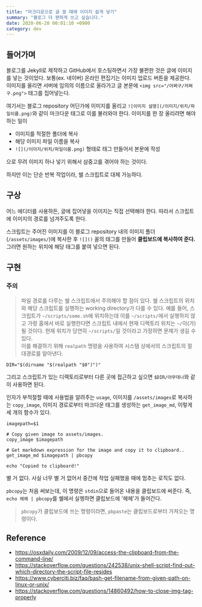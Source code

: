 ```yaml
---
title: "마크다운으로 글 쓸 때에 이미지 쉽게 넣기"
summary: "블로그 더 편하게 쓰고 싶습니다."
date: 2020-06-20 00:01:10 +0900
category: dev
---
```


## 들어가며

블로그를 Jekyll로 제작하고 GitHub에서 호스팅하면서 가장 불편한 것은 글에 이미지를 넣는 것이었다. 보통(ex. 네이버) 온라인 편집기는 이미지 업로드 버튼을 제공한다. 이미지를 올리면 서버에 임의의 이름으로 올라가고 글 본문에 `<img src="/어쩌구/저쩌구.png">` 태그를 집어넣는다.

여기서는 블로그 repository 어딘가에 이미지를 올리고 `![이미지 설명](/이미지/위치/파일이름.png)`와 같이 마크다운 태그로 이를 불러와야 한다. 이미지를 한 장 올리려면 해야 하는 일이

- 이미지를 적절한 폴더에 복사
- 해당 이미지 파일 이름을 복사
- `![](/이미지/위치/파일이름.png)` 형태로 태그 만들어서 본문에 작성

으로 무려 이미지 하나 넣기 위해서 삼중고를 겪어야 하는 것이다.

하지만 이는 단순 반복 작업이라, 쉘 스크립트로 대체 가능하다.

## 구상

어느 에디터를 사용하든, 글에 집어넣을 이미지는 직접 선택해야 한다. 따라서 스크립트에 이미지의 경로를 넘겨주도록 한다.

스크립트는 주어진 이미지를 이 블로그 repository 내의 이미지 폴더(`/assets/images/`)에 복사한 후 `![]()` 꼴의 태그를 만들어 **클립보드에 복사하여 준다.** 그러면 원하는 위치에 해당 태그를 붙여 넣으면 된다.

## 구현

### 주의

> 파일 경로를 다루는 쉘 스크립트에서 주의해야 할 점이 있다. 쉘 스크립트의 위치와 해당 스크립트를 실행하는 working directory가 다를 수 있다.
예를 들어, 스크립트가 `~/scripts/some.sh`에 위치하는데 이를 `~/scripts/`에서 실행하지 않고 가령 홈에서 바로 실행한다면 스크립트 내에서 현재 디렉토리 위치는 `~/`이(가) 될 것이다. 현재 위치가 당연히 `~/scripts/`일 것이라고 가정하면 문제가 생길 수 있다.    
이를 해결하기 위해 `realpath` 명령을 사용하여 시스템 상에서의 스크립트의 절대경로를 알아낸다.    
~~~shell    
DIR="$(dirname "$(realpath "$0")")"    
~~~    
그리고 스크립트가 있는 디렉토리로부터 다른 곳에 접근하고 싶으면 `$DIR/아무데나`와 같이 사용하면 된다.

인자가 부적절할 때에 사용법을 알려주는 `usage`, 이미지를 `/assets/images`로 복사하는 `copy_image`, 이미지 경로로부터 마크다운 태그를 생성하는 `get_image_md`, 이렇게 세 개의 함수가 있다.

~~~shell
imagepath=$1

# Copy given image to assets/images.
copy_image $imagepath

# Get markdown expression for the image and copy it to clipboard..
get_image_md $imagepath | pbcopy

echo "Copied to clipboard!"
~~~

별 거 없다. 사실 너무 별 거 없어서 중간에 작업 실패했을 때에 멈추는 로직도 없다.

`pbcopy`는 처음 써보는데, 이 명령은 `stdin`으로 들어온 내용을 클립보드에 써준다. 즉, `echo 헤헤 | pbcopy`를 쉘에서 실행하면 클립보드에 '헤헤'가 들어간다.

> `pbcopy`가 클립보드에 쓰는 명령이라면, `pbpaste`는 클립보드로부터 가져오는 명령이다.

## Reference

- https://osxdaily.com/2009/12/09/access-the-clipboard-from-the-command-line/
- https://stackoverflow.com/questions/242538/unix-shell-script-find-out-which-directory-the-script-file-resides
- https://www.cyberciti.biz/faq/bash-get-filename-from-given-path-on-linux-or-unix/
- https://stackoverflow.com/questions/14860492/how-to-close-img-tag-properly
